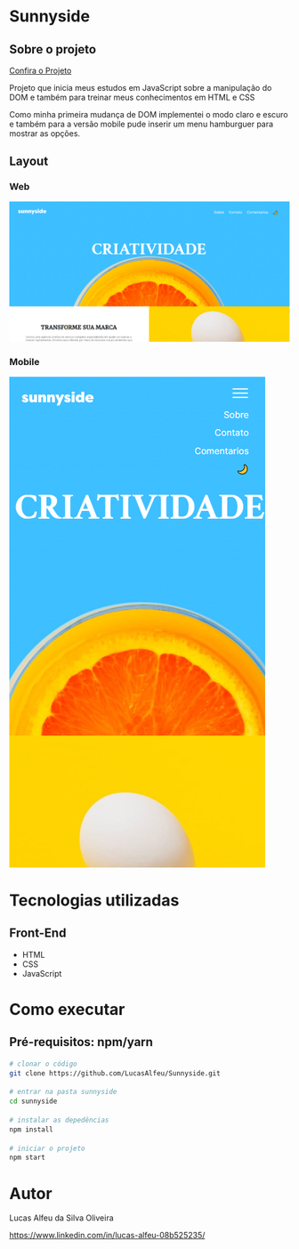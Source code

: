 # Sunnyside

## Sobre o projeto

[Confira o Projeto](https://sunnyside-roan-beta.vercel.app/)

Projeto que inicia meus estudos em JavaScript sobre a manipulação do DOM e também para treinar meus conhecimentos em HTML e CSS

Como minha primeira mudança de DOM implementei o modo claro e escuro e também para a versão mobile pude inserir um menu hamburguer para mostrar as opções.

## Layout

### Web
![web](https://github.com/LucasAlfeu/Sunnyside/blob/main/images/assets/web.png)

### Mobile

![Mobile](https://github.com/LucasAlfeu/Sunnyside/blob/main/images/assets/mobile.png)

# Tecnologias utilizadas

## Front-End

* HTML
* CSS
* JavaScript

# Como executar

## Pré-requisitos: npm/yarn

```bash
# clonar o código
git clone https://github.com/LucasAlfeu/Sunnyside.git

# entrar na pasta sunnyside
cd sunnyside

# instalar as depedências
npm install

# iniciar o projeto
npm start
```
# Autor

Lucas Alfeu da Silva Oliveira

https://www.linkedin.com/in/lucas-alfeu-08b525235/
